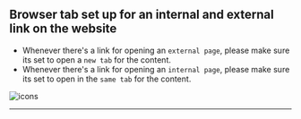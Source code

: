 
<!-- toc start --><!-- toc end -->

## Browser tab set up for an internal and external link on the website

* Whenever there's a link for opening an `external page`, please make sure its set to open a `new tab` for the content. 
* Whenever there's a link for opening an `internal page`, please make sure its set to open in the `same tab` for the content.

![icons](https://user-images.githubusercontent.com/45213839/94834984-b33df980-03d6-11eb-9a2e-302633123940.jpg)


---

<!-- backlinks start --><!-- backlinks end -->